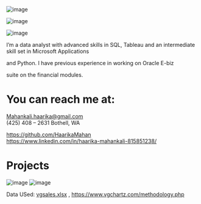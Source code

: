 ![image](https://user-images.githubusercontent.com/107511180/181687546-0ca993bc-f93f-4ef0-bef1-4cd6ab261f3f.png)


![image](https://user-images.githubusercontent.com/107511180/181715936-4a7b7b57-6384-4ff0-9ef2-75d86f72859a.png)

![image](https://user-images.githubusercontent.com/107511180/181716702-8fde9109-17ea-4f05-b3c1-0f34f6d67854.png)

I’m a data analyst with advanced skills in 
SQL, Tableau and an intermediate skill set in Microsoft Applications

and Python. I have previous experience in working on Oracle E-biz 

suite on the financial modules.




# You can reach me at:

Mahankali.haarika@gmail.com      
(425) 408 – 2631 Bothell, WA

 https://github.com/HaarikaMahan                    
 https://www.linkedin.com/in/haarika-mahankali-815851238/    
 

# Projects

![image](https://user-images.githubusercontent.com/107511180/181689469-fad0b1d9-ef9d-4b79-8b54-7b8f52a6ec7e.png)
![image](https://user-images.githubusercontent.com/107511180/181725919-0e4b04f5-6140-4281-afa3-d93b72fa1a49.png)



Data USed: [vgsales.xlsx](https://github.com/HaarikaMahan/HaarikaMahan.github.io/files/9218399/vgsales.xlsx) , https://www.vgchartz.com/methodology.php




